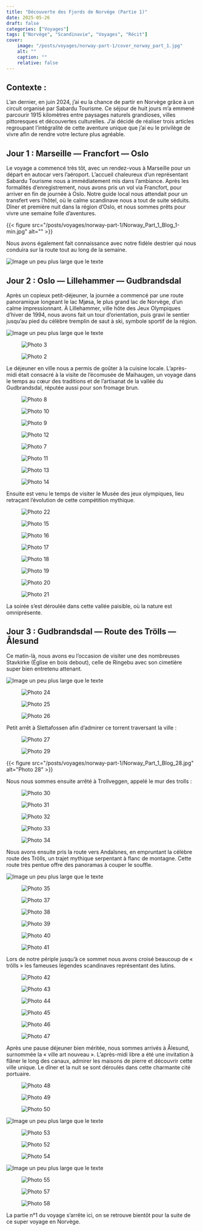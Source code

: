 ```yaml
---
title: "Découverte des Fjords de Norvège (Partie 1)"
date: 2025-05-26
draft: false
categories: ["Voyages"]
tags: ["Norvège", "Scandinavie", "Voyages", "Récit"]
cover:
    image: "/posts/voyages/norway-part-1/cover_norway_part_1.jpg"
    alt: ""
    caption: ""
    relative: false
---
```


## Contexte : 
L’an dernier, en juin 2024, j’ai eu la chance de partir en Norvège grâce à un circuit organisé par Sabardu Tourisme. Ce séjour de huit jours m’a emmené parcourir 1915 kilomètres entre paysages naturels grandioses, villes pittoresques et découvertes culturelles. J’ai décidé de réaliser trois articles regroupant l’intégralité de cette aventure unique que j’ai eu le privilège de vivre afin de rendre votre lecture plus agréable.

## Jour 1 : Marseille — Francfort — Oslo

Le voyage a commencé très tôt, avec un rendez-vous à Marseille pour un départ en autocar vers l’aéroport. L’accueil chaleureux d’un représentant Sabardu Tourisme nous a immédiatement mis dans l’ambiance. Après les formalités d’enregistrement, nous avons pris un vol via Francfort, pour arriver en fin de journée à Oslo. Notre guide local nous attendait pour un transfert vers l’hôtel, où le calme scandinave nous a tout de suite séduits. Dîner et première nuit dans la région d’Oslo, et nous sommes prêts pour vivre une semaine folle d’aventures.


{{< figure src="/posts/voyages/norway-part-1/Norway_Part_1_Blog_1-min.jpg" alt="" >}}


Nous avons également fait connaissance avec notre fidèle destrier qui nous conduira sur la route tout au long de la semaine.

<div class="medium-wide-image">
  <img src="/posts/voyages/norway-part-1/Norway_Part_1_Blog_3-min.jpg" alt="Image un peu plus large que le texte" />
</div>


## Jour 2 : Oslo — Lillehammer — Gudbrandsdal

Après un copieux petit-déjeuner, la journée a commencé par une route panoramique longeant le lac Mjøsa, le plus grand lac de Norvège, d’un calme impressionnant. À Lillehammer, ville hôte des Jeux Olympiques d’hiver de 1994, nous avons fait un tour d’orientation, puis gravi le sentier jusqu’au pied du célèbre tremplin de saut à ski, symbole sportif de la région.

<div class="medium-wide-image">
  <img src="/posts/voyages/norway-part-1/Norway_Part_1_Blog_4-min.jpg" alt="Image un peu plus large que le texte" />
</div>

<div class="medium-wide-image">
  <div class="side-by-side">
    <figure>
      <img src="/posts/voyages/norway-part-1/Norway_Part_1_Blog_5-min.jpg" alt="Photo 3">
    </figure>
    <figure>
      <img src="/posts/voyages/norway-part-1/Norway_Part_1_Blog_6-min.jpg" alt="Photo 2">
    </figure>
  </div>
</div>


Le déjeuner en ville nous a permis de goûter à la cuisine locale. L’après-midi était consacré à la visite de l’écomusée de Maihaugen, un voyage dans le temps au cœur des traditions et de l’artisanat de la vallée du Gudbrandsdal, réputée aussi pour son fromage brun.


<div class="medium-wide-image">
  <div class="image-grid">
    <figure>
      <img src="/posts/voyages/norway-part-1/Norway_Part_1_Blog_8-min.jpg" alt="Photo 8">
    </figure>
    <figure>
      <img src="/posts/voyages/norway-part-1/Norway_Part_1_Blog_10-min.jpg" alt="Photo 10">
    </figure>
    <figure>
      <img src="/posts/voyages/norway-part-1/Norway_Part_1_Blog_9-min.jpg" alt="Photo 9">
    </figure>
    <figure>
      <img src="/posts/voyages/norway-part-1/Norway_Part_1_Blog_12-min.jpg" alt="Photo 12">
    </figure>
    <figure>
      <img src="/posts/voyages/norway-part-1/Norway_Part_1_Blog_7-min.jpg" alt="Photo 7">
    </figure>
    <figure>
      <img src="/posts/voyages/norway-part-1/Norway_Part_1_Blog_11-min.jpg" alt="Photo 11">
    </figure>
    <figure>
      <img src="/posts/voyages/norway-part-1/Norway_Part_1_Blog_13-min.jpg" alt="Photo 13">
    </figure>
    <figure>
      <img src="/posts/voyages/norway-part-1/Norway_Part_1_Blog_14-min.jpg" alt="Photo 14">
    </figure>
  </div>
</div>

Ensuite est venu le temps de visiter le Musée des jeux olympiques, lieu retraçant l’évolution de cette compétition mythique.

<div class="medium-wide-image">
  <div class="image-grid">
    <figure>
      <img src="/posts/voyages/norway-part-1/Norway_Part_1_Blog_22-min.jpg" alt="Photo 22">
    </figure>
    <figure>
      <img src="/posts/voyages/norway-part-1/Norway_Part_1_Blog_15-min.jpg" alt="Photo 15">
    </figure>
    <figure>
      <img src="/posts/voyages/norway-part-1/Norway_Part_1_Blog_16-min.jpg" alt="Photo 16">
    </figure>
    <figure>
      <img src="/posts/voyages/norway-part-1/Norway_Part_1_Blog_17-min.jpg" alt="Photo 17">
    </figure>
    <figure>
      <img src="/posts/voyages/norway-part-1/Norway_Part_1_Blog_18-min.jpg" alt="Photo 18">
    </figure>
    <figure>
      <img src="/posts/voyages/norway-part-1/Norway_Part_1_Blog_19-min.jpg" alt="Photo 19">
    </figure>
    <figure>
      <img src="/posts/voyages/norway-part-1/Norway_Part_1_Blog_20-min.jpg" alt="Photo 20">
    </figure>
    <figure>
      <img src="/posts/voyages/norway-part-1/Norway_Part_1_Blog_21-min.jpg" alt="Photo 21">
    </figure>
  </div>
</div>

La soirée s’est déroulée dans cette vallée paisible, où la nature est omniprésente.

## Jour 3 : Gudbrandsdal — Route des Trölls — Ålesund

Ce matin-là, nous avons eu l’occasion de visiter une des nombreuses Stavkirke (Église en bois debout), celle de Ringebu avec son cimetière super bien entretenu attenant.

<div class="medium-wide-image">
  <img src="/posts/voyages/norway-part-1/Norway_Part_1_Blog_23.jpg" alt="Image un peu plus large que le texte" />
</div>

<div class="medium-wide-image image-grid grid-3">
  <figure>
    <img src="/posts/voyages/norway-part-1/Norway_Part_1_Blog_24.jpg" alt="Photo 24">
  </figure>
  <figure>
    <img src="/posts/voyages/norway-part-1/Norway_Part_1_Blog_25.jpg" alt="Photo 25">
  </figure>
  <figure>
    <img src="/posts/voyages/norway-part-1/Norway_Part_1_Blog_26.jpg" alt="Photo 26">
  </figure>
</div>

Petit arrêt à Slettafossen afin d’admirer ce torrent traversant la ville :

<div class="medium-wide-image">
  <div class="side-by-side">
    <figure>
      <img src="/posts/voyages/norway-part-1/Norway_Part_1_Blog_27.jpg" alt="Photo 27">
    </figure>
    <figure>
      <img src="/posts/voyages/norway-part-1/Norway_Part_1_Blog_29.jpg" alt="Photo 29">
    </figure>
  </div>
</div>

{{< figure src="/posts/voyages/norway-part-1/Norway_Part_1_Blog_28.jpg" alt="Photo 28" >}}

Nous nous sommes ensuite arrêté à Trollveggen, appelé le mur des trolls :

<div class="medium-wide-image image-grid grid-3">
  <figure>
    <img src="/posts/voyages/norway-part-1/Norway_Part_1_Blog_30.jpg" alt="Photo 30">
  </figure>
  <figure>
    <img src="/posts/voyages/norway-part-1/Norway_Part_1_Blog_31.jpg" alt="Photo 31">
  </figure>
  <figure>
    <img src="/posts/voyages/norway-part-1/Norway_Part_1_Blog_32.jpg" alt="Photo 32">
  </figure>
</div>

<div class="medium-wide-image">
  <div class="image-grid">
    <figure>
      <img src="/posts/voyages/norway-part-1/Norway_Part_1_Blog_33.jpg" alt="Photo 33">
    </figure>
    <figure>
      <img src="/posts/voyages/norway-part-1/Norway_Part_1_Blog_34.jpg" alt="Photo 34">
    </figure>
  </div>
</div>

Nous avons ensuite pris la route vers Andalsnes, en empruntant la célèbre route des Trölls, un trajet mythique serpentant à flanc de montagne. Cette route très pentue offre des panoramas à couper le souffle.

<div class="medium-wide-image">
  <img src="/posts/voyages/norway-part-1/Norway_Part_1_Blog_36.jpg" alt="Image un peu plus large que le texte" />
</div>

<div class="medium-wide-image">
  <div class="image-grid">
    <figure>
      <img src="/posts/voyages/norway-part-1/Norway_Part_1_Blog_35.jpg" alt="Photo 35">
    </figure>
    <figure>
      <img src="/posts/voyages/norway-part-1/Norway_Part_1_Blog_37.jpg" alt="Photo 37">
    </figure>
     <figure>
      <img src="/posts/voyages/norway-part-1/Norway_Part_1_Blog_38.jpg" alt="Photo 38">
    </figure>
    <figure>
      <img src="/posts/voyages/norway-part-1/Norway_Part_1_Blog_39.jpg" alt="Photo 39">
    </figure>
     <figure>
      <img src="/posts/voyages/norway-part-1/Norway_Part_1_Blog_40.jpg" alt="Photo 40">
    </figure>
    <figure>
      <img src="/posts/voyages/norway-part-1/Norway_Part_1_Blog_41.jpg" alt="Photo 41">
    </figure>
  </div>
</div>

Lors de notre périple jusqu’à ce sommet nous avons croisé beaucoup de « trölls » les fameuses légendes scandinaves représentant des lutins.

<div class="medium-wide-image image-grid grid-3">
  <figure>
    <img src="/posts/voyages/norway-part-1/Norway_Part_1_Blog_42.jpg" alt="Photo 42">
  </figure>
  <figure>
    <img src="/posts/voyages/norway-part-1/Norway_Part_1_Blog_43.jpg" alt="Photo 43">
  </figure>
  <figure>
    <img src="/posts/voyages/norway-part-1/Norway_Part_1_Blog_44.jpg" alt="Photo 44">
  </figure>
  <figure>
    <img src="/posts/voyages/norway-part-1/Norway_Part_1_Blog_45.jpg" alt="Photo 45">
  </figure>
  <figure>
    <img src="/posts/voyages/norway-part-1/Norway_Part_1_Blog_46.jpg" alt="Photo 46">
  </figure>
  <figure>
    <img src="/posts/voyages/norway-part-1/Norway_Part_1_Blog_47.jpg" alt="Photo 47">
  </figure>
</div>

Après une pause déjeuner bien méritée, nous sommes arrivés à Ålesund, surnommée la « ville art nouveau ». L’après-midi libre a été une invitation à flâner le long des canaux, admirer les maisons de pierre et découvrir cette ville unique. Le dîner et la nuit se sont déroulés dans cette charmante cité portuaire.

<div class="medium-wide-image image-grid grid-3">
  <figure>
    <img src="/posts/voyages/norway-part-1/Norway_Part_1_Blog_48.jpg" alt="Photo 48">
  </figure>
  <figure>
    <img src="/posts/voyages/norway-part-1/Norway_Part_1_Blog_49.jpg" alt="Photo 49">
  </figure>
  <figure>
    <img src="/posts/voyages/norway-part-1/Norway_Part_1_Blog_50.jpg" alt="Photo 50">
  </figure>
</div>

<div class="medium-wide-image">
  <img src="/posts/voyages/norway-part-1/Norway_Part_1_Blog_51.jpg" alt="Image un peu plus large que le texte" />
</div>

<div class="medium-wide-image image-grid grid-3">
  <figure>
    <img src="/posts/voyages/norway-part-1/Norway_Part_1_Blog_53.jpg" alt="Photo 53">
  </figure>
  <figure>
    <img src="/posts/voyages/norway-part-1/Norway_Part_1_Blog_52.jpg" alt="Photo 52">
  </figure>
  <figure>
    <img src="/posts/voyages/norway-part-1/Norway_Part_1_Blog_54.jpg" alt="Photo 54">
  </figure>
</div>

<div class="medium-wide-image">
  <img src="/posts/voyages/norway-part-1/Norway_Part_1_Blog_56.jpg" alt="Image un peu plus large que le texte" />
</div>

<div class="medium-wide-image image-grid grid-3">
  <figure>
    <img src="/posts/voyages/norway-part-1/Norway_Part_1_Blog_55.jpg" alt="Photo 55">
  </figure>
  <figure>
    <img src="/posts/voyages/norway-part-1/Norway_Part_1_Blog_57.jpg" alt="Photo 57">
  </figure>
  <figure>
    <img src="/posts/voyages/norway-part-1/Norway_Part_1_Blog_58.jpg" alt="Photo 58">
  </figure>
</div>

La partie n°1 du voyage s’arrête ici, on se retrouve bientôt pour la suite de ce super voyage en Norvège.